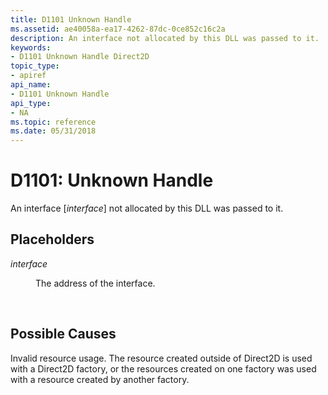 ```yaml
---
title: D1101 Unknown Handle
ms.assetid: ae40058a-ea17-4262-87dc-0ce852c16c2a
description: An interface not allocated by this DLL was passed to it.
keywords:
- D1101 Unknown Handle Direct2D
topic_type:
- apiref
api_name:
- D1101 Unknown Handle
api_type:
- NA
ms.topic: reference
ms.date: 05/31/2018
---
```


# D1101: Unknown Handle

An interface \[*interface*\] not allocated by this DLL was passed to it.

## Placeholders

<dl> <dt>

<span id="interface"></span><span id="INTERFACE"></span>*interface*
</dt> <dd>

The address of the interface.

</dd> </dl> 




 

## Possible Causes

Invalid resource usage. The resource created outside of Direct2D is used with a Direct2D factory, or the resources created on one factory was used with a resource created by another factory.

 

 

